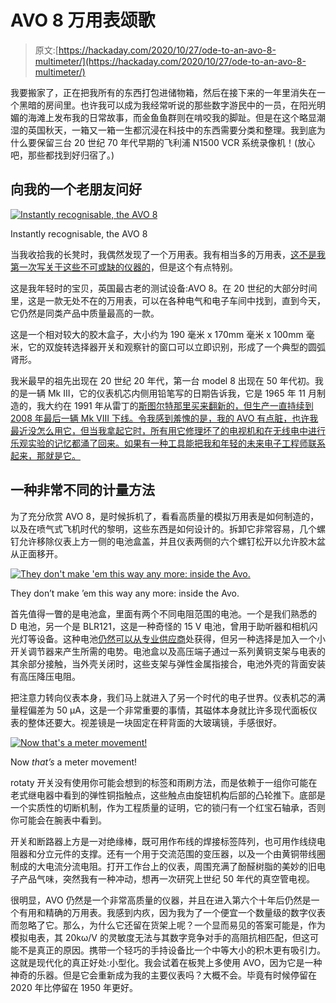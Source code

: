 # AVO 8 万用表颂歌

> 原文:[https://hackaday.com/2020/10/27/ode-to-an-avo-8-multimeter/](https://hackaday.com/2020/10/27/ode-to-an-avo-8-multimeter/)

我要搬家了，正在把我所有的东西打包进储物箱，然后在接下来的一年里消失在一个黑暗的房间里。也许我可以成为我经常听说的那些数字游民中的一员，在阳光明媚的海滩上发布我的日常故事，而金鱼鱼群则在啃咬我的脚趾。但是在这个略显潮湿的英国秋天，一箱又一箱一生都沉浸在科技中的东西需要分类和整理。我到底为什么要保留三台 20 世纪 70 年代早期的飞利浦 N1500 VCR 系统录像机！(放心吧，那些都找到好归宿了。)

## 向我的一个老朋友问好

[![Instantly recognisable, the AVO 8](../Images/61d76d49179d2fb0f572f5ef0ede926b.png)](https://hackaday.com/wp-content/uploads/2020/10/avo8-top.jpg)

Instantly recognisable, the AVO 8

当我收拾我的长凳时，我偶然发现了一个万用表。我有相当多的万用表，[这不是我第一次写关于这些不可或缺的仪器的](https://hackaday.com/2020/09/24/in-praise-of-the-dt830-the-phenomenal-instrument-you-probably-dont-recognise-for-what-it-is/)，但是这个有点特别。

这是我年轻时的宝贝，英国最古老的测试设备:AVO 8。在 20 世纪的大部分时间里，这是一款无处不在的万用表，可以在各种电气和电子车间中找到，直到今天，它仍然是同类产品中质量最高的一款。

这是一个相对较大的胶木盒子，大小约为 190 毫米 x 170mm 毫米 x 100mm 毫米，它的双旋转选择器开关和观察针的窗口可以立即识别，形成了一个典型的圆弧肾形。

我米最早的祖先出现在 20 世纪 20 年代，第一台 model 8 出现在 50 年代初。我的是一辆 Mk III，它的仪表机芯内侧用铅笔写的日期告诉我，它是 1965 年 11 月制造的，我大约在 1991 年从雷丁的[斯图尔特那里买来翻新的，但生产一直持续到 2008 年最后一辆 Mk VIII 下线。令我感到羞愧的是，我的 AVO 有点脏，也许我最近没怎么用它，但当我拿起它时，所有用它修理坏了的电视机和在无线电中进行乐观实验的记忆都涌了回来。如果有一种工具能把我和年轻的未来电子工程师联系起来，那就是它。](http://www.stewart-of-reading.co.uk/)

## 一种非常不同的计量方法

为了充分欣赏 AVO 8，是时候拆机了，看看高质量的模拟万用表是如何制造的，以及在喷气式飞机时代的黎明，这些东西是如何设计的。拆卸它非常容易，几个螺钉允许移除仪表上方一侧的电池盒盖，并且仪表两侧的六个螺钉松开以允许胶木盆从正面移开。

[![They don't make 'em this way any more: inside the Avo.](../Images/a6376c01982c45c1c3da1bc3190790fb.png)](https://hackaday.com/wp-content/uploads/2020/10/avo8-inside.jpg)

They don’t make ’em this way any more: inside the Avo.

首先值得一瞥的是电池盒，里面有两个不同电阻范围的电池。一个是我们熟悉的 D 电池，另一个是 BLR121，这是一种奇怪的 15 V 电池，曾用于助听器和相机闪光灯等设备。这种电池[仍然可以从专业供应商](https://cellpacksolutions.co.uk/products/battery-packs/cell-pack-solutions-avo-8-multimeter-blr121-battery/)处获得，但另一种选择是加入一个小开关调节器来产生所需的电势。电池盒以及高压端子通过一系列黄铜支架与电表的其余部分接触，当外壳关闭时，这些支架与弹性金属指接合，电池外壳的背面安装有高压降压电阻。

把注意力转向仪表本身，我们马上就进入了另一个时代的电子世界。仪表机芯的满量程偏差为 50 μA，这是一个非常重要的事情，其磁体本身就比许多现代面板仪表的整体还要大。视差镜是一块固定在秤背面的大玻璃镜，手感很好。

[![Now that's a meter movement!](../Images/a40d63d3774e80646c545cb8822dd6d0.png)](https://hackaday.com/wp-content/uploads/2020/10/avo8-movement.jpg)

Now *that’s* a meter movement!

rotaty 开关没有使用你可能会想到的标签和雨刷方法，而是依赖于一组你可能在老式继电器中看到的弹性铜指触点，这些触点由旋钮机构后部的凸轮推下。底部是一个实质性的切断机制，作为工程质量的证明，它的锁闩有一个红宝石轴承，否则你可能会在腕表中看到。

开关和断路器上方是一对绝缘棒，既可用作布线的焊接标签阵列，也可用作线绕电阻器和分立元件的支撑。还有一个用于交流范围的变压器，以及一个由黄铜带线圈制成的大电流分流电阻。打开工作台上的仪表，周围充满了酚醛树脂的美妙的旧电子产品气味，突然我有一种冲动，想再一次研究上世纪 50 年代的真空管电视。

很明显，AVO 仍然是一个非常高质量的仪器，并且在进入第六个十年后仍然是一个有用和精确的万用表。我感到内疚，因为我为了一个便宜一个数量级的数字仪表而忽略了它。那么，为什么它还留在货架上呢？一个显而易见的答案可能是，作为模拟电表，其 20kω/V 的灵敏度无法与其数字竞争对手的高阻抗相匹配，但这可能不是真正的原因。携带一个轻巧的手持设备比一个中等大小的积木更有吸引力。这就是现代化的真正好处:小型化。我会试着在板凳上多使用 AVO，因为它是一种神奇的乐器。但是它会重新成为我的主要仪表吗？大概不会。毕竟有时候停留在 2020 年比停留在 1950 年更好。